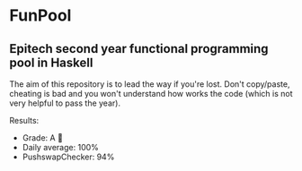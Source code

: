 # FunPool
## Epitech second year functional programming pool in Haskell

The aim of this repository is to lead the way if you're lost.
Don't copy/paste, cheating is bad and you won't understand how works the code (which is not very helpful to pass the year).

Results:
- Grade: A :medal_sports:
- Daily average: 100%
- PushswapChecker: 94%
